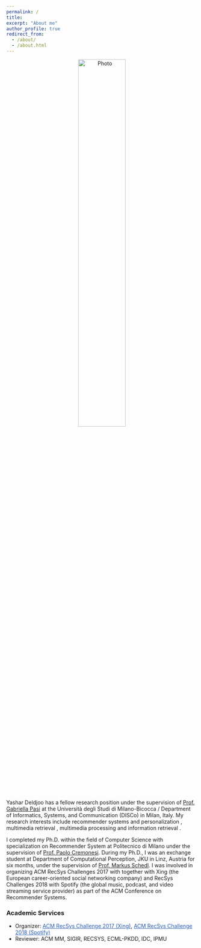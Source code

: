 ```yaml
---
permalink: /
title:
excerpt: "About me"
author_profile: true
redirect_from:
  - /about/
  - /about.html
---
```


<p align="center">
  <img src="https://raw.githubusercontent.com/yasdel/yasdel.github.io/master/images/deldjoo2.jpg" alt="Photo" style=" width: 50%;"/>
</p>
Yashar Deldjoo has a fellow research position under the supervision of <a href="http://www.ir.disco.unimib.it/people/pasi-gabriella/">Prof. Gabriella Pasi</a> at the Università degli Studi di Milano-Bicocca / Department of Informatics, Systems, and Communication (DISCo) in Milan, Italy. My research interests include <it> recommender systems and personalization </it>, <it>multimedia retrieval </it>, <it>multimedia processing </it> and <it>information retrieval </it>.

I completed my Ph.D. within the field of Computer Science with specialization on Recommender System at Politecnico di Milano under the supervision of <a href="http://www.deib.polimi.it/eng/people/details/159156">Prof. Paolo Cremonesi</a>. During my Ph.D., I was an exchange student at Department of Computational Perception, JKU in Linz, Austria for six months, under the supervision of <a href="http://www.cp.jku.at/people/schedl/">Prof. Markus Schedl</a>. I was involved in organizing ACM RecSys Challenges 2017 with together with Xing (the European career-oriented social networking company) and RecSys Challenges 2018 with Spotify (the global music, podcast, and video streaming service provider) as part of the ACM Conference on Recommender Systems.

<h3>Academic Services</h3>

<ul>
  <li> Organizer: <a href="https://recsys.acm.org/recsys17/challenge/" style="color: #2A5DB0">ACM RecSys Challenge 2017 (Xing)</a>, <a href="https://recsys-challenge.spotify.com/overview" style="color: #2A5DB0">ACM RecSys Challenge 2018 (Spotify)</a> </li>
  <li> Reviewer: ACM MM, SIGIR, RECSYS, ECML-PKDD, IDC, IPMU </li>
</ul>




